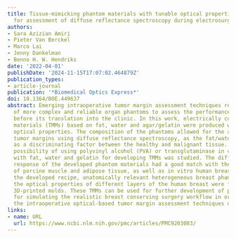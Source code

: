 ```yaml
---
title: Tissue-mimicking phantom materials with tunable optical properties suitable
  for assessment of diffuse reflectance spectroscopy during electrosurgery
authors:
- Sara Azizian Amiri
- Pieter Van Berckel
- Marco Lai
- Jenny Dankelman
- Benno H. W. Hendriks
date: '2022-04-01'
publishDate: '2024-11-15T17:07:02.464879Z'
publication_types:
- article-journal
publication: '*Biomedical Optics Express*'
doi: 10.1364/BOE.449637
abstract: Emerging intraoperative tumor margin assessment techniques require the development
  of more complex and reliable organ phantoms to assess the performance of the technique
  before its translation into the clinic. In this work, electrically conductive tissue-mimicking
  materials (TMMs) based on fat, water and agar/gelatin were produced with tunable
  optical properties. The composition of the phantoms allowed for the assessment of
  tumor margins using diffuse reflectance spectroscopy, as the fat/water ratio served
  as a discriminating factor between the healthy and malignant tissue. Moreover, the
  possibility of using polyvinyl alcohol (PVA) or transglutaminase in combination
  with fat, water and gelatin for developing TMMs was studied. The diffuse spectral
  response of the developed phantom materials had a good match with the spectral response
  of porcine muscle and adipose tissue, as well as in vitro human breast tissue. Using
  the developed recipe, anatomically relevant heterogeneous breast phantoms representing
  the optical properties of different layers of the human breast were fabricated using
  3D-printed molds. These TMMs can be used for further development of phantoms applicable
  for simulating the realistic breast conserving surgery workflow in order to evaluate
  the intraoperative optical-based tumor margin assessment techniques during electrosurgery.
links:
- name: URL
  url: https://www.ncbi.nlm.nih.gov/pmc/articles/PMC9203083/
---
```

